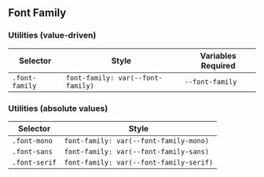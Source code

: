 ## Font Family

### Utilities (value-driven)

| Selector       | Style                             | Variables Required |
| -------------- | --------------------------------- | ------------------ |
| `.font-family` | `font-family: var(--font-family)` | `--font-family`    |

### Utilities (absolute values)

| Selector      | Style                                   |
| ------------- | --------------------------------------- |
| `.font-mono`  | `font-family: var(--font-family-mono)`  |
| `.font-sans`  | `font-family: var(--font-family-sans)`  |
| `.font-serif` | `font-family: var(--font-family-serif)` |
